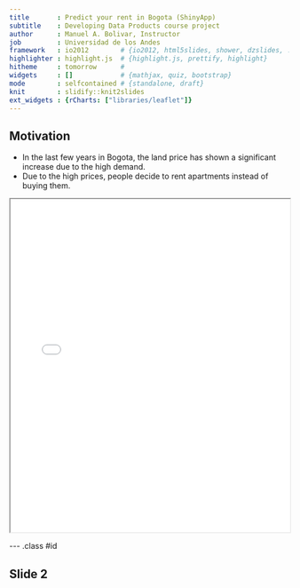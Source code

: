 ```yaml
---
title       : Predict your rent in Bogota (ShinyApp)
subtitle    : Developing Data Products course project
author      : Manuel A. Bolivar, Instructor
job         : Universidad de los Andes
framework   : io2012        # {io2012, html5slides, shower, dzslides, ...}
highlighter : highlight.js  # {highlight.js, prettify, highlight}
hitheme     : tomorrow      # 
widgets     : []            # {mathjax, quiz, bootstrap}
mode        : selfcontained # {standalone, draft}
knit        : slidify::knit2slides
ext_widgets : {rCharts: ["libraries/leaflet"]}
---
```


## Motivation
   
+ In the last few years in Bogota, the land price has shown a significant increase due to the high demand.
+ Due to the high prices, people decide to rent apartments instead of buying them.

<iframe src="fig/map3.html" width=100%, height=600></iframe>

--- .class #id 

## Slide 2




